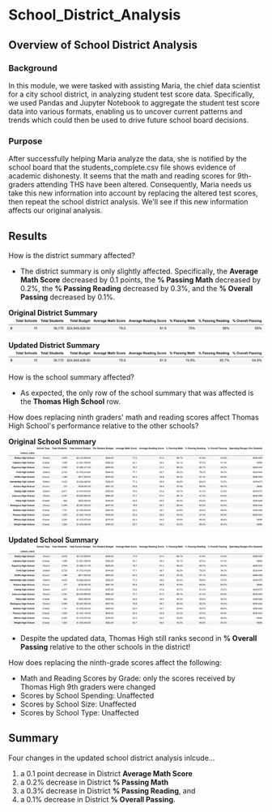 # School_District_Analysis

## Overview of School District Analysis

### Background
In this module, we were tasked with assisting Maria, the chief data scientist for a city school district, in analyzing student test score data. Specifically, we used Pandas and Jupyter Notebook to aggregate the student test score data into various formats, enabling us to uncover current patterns and trends which could then be used to drive future school board decisions.

### Purpose
After successfully helping Maria analyze the data, she is notified by the school board that the students_complete.csv file shows evidence of academic dishonesty. It seems that the math and reading scores for 9th-graders attending THS have been altered. Consequently, Maria needs us take this new information into account by replacing the altered test scores, then repeat the school district analysis. We'll see if this new information affects our original analysis. 

## Results

How is the district summary affected?

- The district summary is only slightly affected. Specifically, the **Average Math Score** decreased by 0.1 points, the **% Passing Math** decreased by 0.2%, the **% Passing Reading** decreased by 0.3%, and the **% Overall Passing** decreased by 0.1%.

**Original District Summary**
![Original District Summary](https://github.com/dharlerjr/School_District_Analysis/blob/main/Resources/Images/01_Original_District_Summary.png)

**Updated District Summary**
![Original District Summary](https://github.com/dharlerjr/School_District_Analysis/blob/main/Resources/Images/10_Updated_District_Summary.png)

How is the school summary affected?

- As expected, the only row of the school summary that was affected is the **Thomas High School** row. 

How does replacing ninth graders' math and reading scores affect Thomas High School's performance relative to the other schools?

**Original School Summary**
![Original District Summary](https://github.com/dharlerjr/School_District_Analysis/blob/main/Resources/Images/02_Original_School_Summary.png)

**Updated School Summary**
![Original District Summary](https://github.com/dharlerjr/School_District_Analysis/blob/main/Resources/Images/11_Updated_School_Summary.png)

- Despite the updated data, Thomas High still ranks second in **% Overall Passing** relative to the other schools in the district!

How does replacing the ninth-grade scores affect the following:

- Math and Reading Scores by Grade:     only the scores received by Thomas High 9th graders were changed
- Scores by School Spending:            Unaffected
- Scores by School Size:                Unaffected
- Scores by School Type:                Unaffected


## Summary
Four changes in the updated school district analysis inlcude...
1. a 0.1 point decrease in District **Average Math Score**
2. a 0.2% decrease in District **% Passing Math**
3. a 0.3% decrease in District **% Passing Reading**, and
4. a 0.1% decrease in District **% Overall Passing**.
